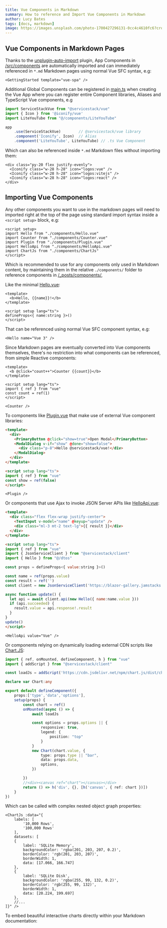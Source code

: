 ```yaml
---
title: Vue Components in Markdown
summary: How to reference and Import Vue Components in Markdown
author: Lucy Bates
tags: [docs, markdown]
image: https://images.unsplash.com/photo-1700427296131-0cc4c4610fc6?crop=entropy&fit=crop&h=1000&w=2000
---
```


<script setup>
import Hello from "./components/Hello.vue"
import Counter from "./components/Counter.vue"
import Plugin from "./components/Plugin.vue"
import HelloApi from "./components/HelloApi.vue"
import ChartJs from "./components/ChartJs"
</script>

## Vue Components in Markdown Pages

Thanks to the [unplugin-auto-import](https://github.com/unplugin/unplugin-auto-import) plugin, App Components in
[/src/components](https://github.com/NetCoreTemplates/vue-spa/tree/main/AutomateDroneApp.Client/src/components) are automatically imported
and can immediately referenced in `*.md` Markdown pages using normal Vue SFC syntax, e.g:

```tsx
<GettingStarted template="vue-spa" />
```

<div class="py-20 not-prose flex justify-center">
  <GettingStarted template="vue-spa" />
</div>

Additional Global Components can be registered in [main.ts](https://github.com/NetCoreTemplates/vue-spa/blob/main/src/main.ts)
when creating the Vue App where you can register entire Component libraries, Aliases and TypeScript Vue components, e.g

```ts
import ServiceStackVue from "@servicestack/vue"
import { Icon } from '@iconify/vue'
import LiteYouTube from "@/components/LiteYouTube"

app
    .use(ServiceStackVue)        // @servicestack/vue library
    .component('Iconify', Icon)  // Alias
    .component('LiteYouTube', LiteYouTube) // .ts Vue Component
```

Which can also be referenced inside `*.md` Markdown files without importing them:

```tsx
<div class="py-20 flex justify-evenly">
  <Iconify class="w-28 h-28" icon="logos:vue" />
  <Iconify class="w-28 h-28" icon="logos:vitejs" />
  <Iconify class="w-28 h-28" icon="logos:react" />
</div>
```

<div class="py-20 flex justify-evenly">
  <Iconify class="w-28 h-28" icon="logos:vue" />
  <Iconify class="w-28 h-28" icon="logos:vitejs" />
  <Iconify class="w-28 h-28" icon="logos:react" />
</div>

## Importing Vue Components

Any other components you want to use in the markdown pages will need to imported right at the top of the page using standard 
import syntax inside a `<script setup>` block, e.g:

```tsx
<script setup>
import Hello from "./components/Hello.vue"
import Counter from "./components/Counter.vue"
import Plugin from "./components/Plugin.vue"
import HelloApi from "./components/HelloApi.vue"
import ChartJs from "./components/ChartJs"
</script>
```

Which is recommended to use for any components only used in Markdown content, by maintaining them in the relative `./components/` 
folder to reference components in [/_posts/components/](https://github.com/NetCoreTemplates/vue-spa/tree/main/AutomateDroneApp.Client/src/_posts/components),

Like the minimal [Hello.vue](https://github.com/NetCoreTemplates/vue-spa/tree/main/AutomateDroneApp.Client/src/_posts/components/Hello.vue):

```tsx
<template>
  <b>Hello, {{name}}!</b>
</template>

<script setup lang="ts">
defineProps<{ name:string }>()
</script>
```

That can be referenced using normal Vue SFC component syntax, e.g:

```tsx
<Hello name="Vue 3" />
```

<div class="text-center text-2xl py-2">
    <Hello name="Vue 3" />
</div>

Since Markdown pages are eventually converted into Vue components themselves, there's no restriction into what
components can be referenced, from simple Reactive components:

```tsx
<template>
  <b @click="count++">Counter {{count}}</b>
</template>

<script setup lang="ts">
import { ref } from "vue"
const count = ref(1)
</script>
```

```tsx
<Counter />
```

<div class="text-center text-2xl py-2 cursor-pointer select-none">
    <Counter />
</div>

To components like [Plugin.vue](https://github.com/NetCoreTemplates/vue-spa/tree/main/AutomateDroneApp.Client/src/_posts/components/Plugin.vue) that
make use of external Vue component libraries:

```html
<template>
  <div>
    <PrimaryButton @click="show=true">Open Modal</PrimaryButton>
    <ModalDialog v-if="show" @done="show=false">
      <div class="p-8">Hello @servicestack/vue!</div>
    </ModalDialog>
  </div>
</template>

<script setup lang="ts">
import { ref } from "vue"
const show = ref(false)
</script>
```

```tsx
<Plugin />
```

<div class="text-center">
    <Plugin id="plugin" class="text-2xl py-4" />
</div>

Or components that use Ajax to invoke JSON Server APIs like 
[HelloApi.vue](https://github.com/NetCoreTemplates/vue-spa/tree/main/AutomateDroneApp.Client/src/_posts/components/HelloApi.vue):

```html
<template>
  <div class="flex flex-wrap justify-center">
    <TextInput v-model="name" @keyup="update" />
    <div class="ml-3 mt-2 text-lg">{{ result }}</div>
  </div>
</template>

<script setup lang="ts">
import { ref } from "vue"
import { JsonServiceClient } from "@servicestack/client"
import { Hello } from "@/dtos"

const props = defineProps<{ value:string }>()

const name = ref(props.value)
const result = ref('')
const client = new JsonServiceClient('https://blazor-gallery.jamstacks.net')

async function update() {
  let api = await client.api(new Hello({ name:name.value }))
  if (api.succeeded) {
    result.value = api.response!.result
  }
}
update()
</script>
```

```tsx
<HelloApi value="Vue" />
```

<HelloApi value="Vue" />

Or components relying on dynamically loading external CDN scripts like [Chart.JS](https://www.chartjs.org):

```ts
import { ref, onMounted, defineComponent, h } from "vue"
import { addScript } from "@servicestack/client"

const loadJs = addScript('https://cdn.jsdelivr.net/npm/chart.js/dist/chart.umd.min.js')

declare var Chart:any

export default defineComponent({
    props:['type','data','options'],
    setup(props) {
        const chart = ref()
        onMounted(async () => {
            await loadJs

            const options = props.options || {
                responsive: true,
                legend: {
                    position: "top"
                }
            }
            new Chart(chart.value, {
                type: props.type || "bar",
                data: props.data,
                options,
            })

        })
        //<div><canvas ref="chart"></canvas></div>
        return () => h('div', {}, [h('canvas', { ref: chart })])
    }
})
```

Which can be called with complex nested object graph properties:

```tsx
<ChartJs :data="{
    labels: [
        '10,000 Rows',
        '100,000 Rows'
    ],
    datasets: [
    {
        label: 'SQLite Memory',
        backgroundColor: 'rgba(201, 203, 207, 0.2)',
        borderColor: 'rgb(201, 203, 207)',
        borderWidth: 1,
        data: [17.066, 166.747]
    },
    {
        label: 'SQLite Disk',
        backgroundColor: 'rgba(255, 99, 132, 0.2)',
        borderColor: 'rgb(255, 99, 132)',
        borderWidth: 1,
        data: [20.224, 199.697]
    },
    //...
]}" />
```

To embed beautiful interactive charts directly within your Markdown documentation:

<ChartJs :data="{
    labels: [
        '10,000 Rows',
        '100,000 Rows'
    ],
    datasets: [
    {
        label: 'SQLite Memory',
        backgroundColor: 'rgba(201, 203, 207, 0.2)',
        borderColor: 'rgb(201, 203, 207)',
        borderWidth: 1,
        data: [17.066, 166.747]
    },
    {
        label: 'SQLite Disk',
        backgroundColor: 'rgba(255, 99, 132, 0.2)',
        borderColor: 'rgb(255, 99, 132)',
        borderWidth: 1,
        data: [20.224, 199.697]
    },
    {
        label: 'PostgreSQL',
        backgroundColor: 'rgba(153, 102, 255, 0.2)',
        borderColor: 'rgb(153, 102, 255)',
        borderWidth: 1,
        data: [14.389, 115.645]
    },
    {
        label: 'MySQL',
        backgroundColor: 'rgba(54, 162, 235, 0.2)',
        borderColor: 'rgb(54, 162, 235)',
        borderWidth: 1,
        data: [64.389, 310.966]
    },
    {
        label: 'MySqlConnector',
        backgroundColor: 'rgba(255, 159, 64, 0.2)',
        borderColor: 'rgb(255, 159, 64)',
        borderWidth: 1,
        data: [64.427, 308.574]
    },
    {
        label: 'SQL Server',
        backgroundColor: 'rgba(255, 99, 132, 0.2)',
        borderColor: 'rgb(255, 99, 132)',
        borderWidth: 1,
        data: [89.821, 835.181]
    }]
}" />